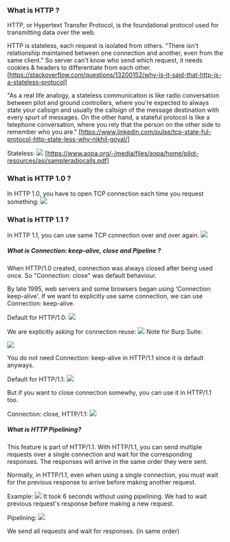  ### What is HTTP ?
HTTP, or Hypertext Transfer Protocol, is the foundational protocol used for transmitting data over the web.

HTTP is stateless, each request is isolated from others.
"There isn't relationship maintained between one connection and another, even from the same client."
So server can't know who send which request, it needs cookies & headers to differentiate from each other. [https://stackoverflow.com/questions/13200152/why-is-it-said-that-http-is-a-stateless-protocol]

"As a real life analogy, a stateless communication is like radio conversation between pilot and ground controllers, where you're expected to always state your callsign and usually the callsign of the message destination with every spurt of messages. On the other hand, a stateful protocol is like a telephone conversation, where you rely that the person on the other side to remember who you are." [https://www.linkedin.com/pulse/tcp-state-ful-protocol-http-state-less-why-nikhil-goyal/]

Stateless:
![](../Images/1-%20What's/ground_station.png)
[https://www.aopa.org/-/media/files/aopa/home/pilot-resources/asi/sampleradiocalls.pdf]
### What is HTTP 1.0 ?
In HTTP 1.0, you have to open TCP connection each time you request something:
![](../Images/1-%20What's/HTTP_1.0.png)

### What is HTTP 1.1 ?
In HTTP 1.1, you can use same TCP connection over and over again.
![](../Images/1-%20What's/HTTP_1.1.png)

##### What is Connection: keep-alive, close and Pipeline ?

When HTTP/1.0 created, connection was always closed after being used once.
So "Connection: close" was default behaviour.

By late 1995, web servers and some browsers began using 'Connection: keep-alive'. If we want to explicitly use same connection, we can use Connection: keep-alive.

Default for HTTP/1.0:
![](../Images/1-%20What's/HTTP_1.0_conn_default.png)

We are explicitly asking for connection reuse:
![](../Images/1-%20What's/HTTP_1.0_conn_alive.png)
Note for Burp Suite:

![](../Images/1-%20What's/burp_conn_reuse_setting.png)

You do not need Connection: keep-alive in HTTP/1.1 since it is default anyways.

Default for HTTP/1.1:
![](../Images/1-%20What's/HTTP_1.1_default.png)

But if you want to close connection somewhy, you can use it in HTTP/1.1 too.

Connection: close, HTTP/1.1:
![](../Images/1-%20What's/HTTP_1.1_conn_close.png)

##### What is HTTP Pipelining?

This feature is part of HTTP/1.1. With HTTP/1.1, you can send multiple requests over a single connection and wait for the corresponding responses. The responses will arrive in the same order they were sent.

Normally, in HTTP/1.1, even when using a single connection, you must wait for the previous response to arrive before making another request.

Example:
![](../Images/1-%20What's/without_pipelining.png)
It took 6 seconds without using pipelining.
We had to wait previous request's response before making a new request.

Pipelining:
![](../Images/1-%20What's/with_pipelining.png)

We send all requests and wait for responses. (in same order)
